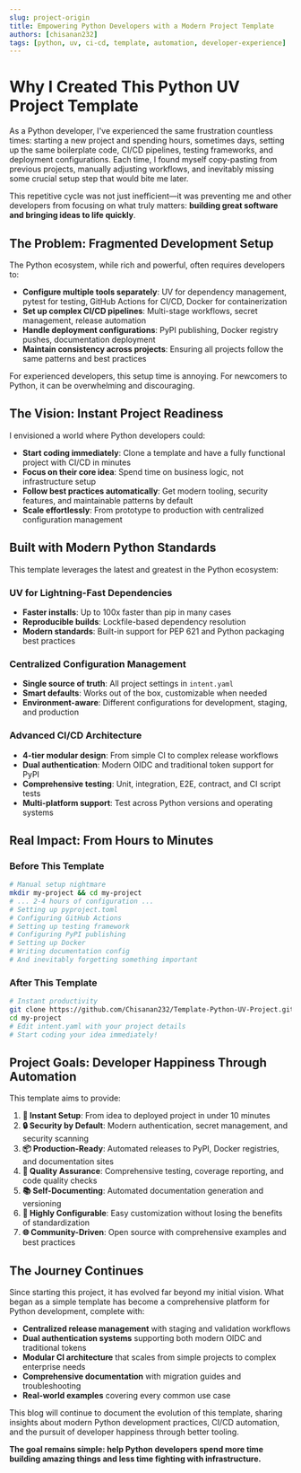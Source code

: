 ```yaml
---
slug: project-origin
title: Empowering Python Developers with a Modern Project Template
authors: [chisanan232]
tags: [python, uv, ci-cd, template, automation, developer-experience]
---
```


# Why I Created This Python UV Project Template

As a Python developer, I've experienced the same frustration countless times: starting a new project and spending hours, sometimes days, setting up the same boilerplate code, CI/CD pipelines, testing frameworks, and deployment configurations. Each time, I found myself copy-pasting from previous projects, manually adjusting workflows, and inevitably missing some crucial setup step that would bite me later.

This repetitive cycle was not just inefficient—it was preventing me and other developers from focusing on what truly matters: **building great software and bringing ideas to life quickly**.

## The Problem: Fragmented Development Setup

The Python ecosystem, while rich and powerful, often requires developers to:

- **Configure multiple tools separately**: UV for dependency management, pytest for testing, GitHub Actions for CI/CD, Docker for containerization
- **Set up complex CI/CD pipelines**: Multi-stage workflows, secret management, release automation
- **Handle deployment configurations**: PyPI publishing, Docker registry pushes, documentation deployment
- **Maintain consistency across projects**: Ensuring all projects follow the same patterns and best practices

For experienced developers, this setup time is annoying. For newcomers to Python, it can be overwhelming and discouraging.

## The Vision: Instant Project Readiness

I envisioned a world where Python developers could:

- **Start coding immediately**: Clone a template and have a fully functional project with CI/CD in minutes
- **Focus on their core idea**: Spend time on business logic, not infrastructure setup
- **Follow best practices automatically**: Get modern tooling, security features, and maintainable patterns by default
- **Scale effortlessly**: From prototype to production with centralized configuration management

## Built with Modern Python Standards

This template leverages the latest and greatest in the Python ecosystem:

### **UV for Lightning-Fast Dependencies**
- **Faster installs**: Up to 100x faster than pip in many cases
- **Reproducible builds**: Lockfile-based dependency resolution
- **Modern standards**: Built-in support for PEP 621 and Python packaging best practices

### **Centralized Configuration Management**
- **Single source of truth**: All project settings in `intent.yaml`
- **Smart defaults**: Works out of the box, customizable when needed
- **Environment-aware**: Different configurations for development, staging, and production

### **Advanced CI/CD Architecture**
- **4-tier modular design**: From simple CI to complex release workflows
- **Dual authentication**: Modern OIDC and traditional token support for PyPI
- **Comprehensive testing**: Unit, integration, E2E, contract, and CI script tests
- **Multi-platform support**: Test across Python versions and operating systems

## Real Impact: From Hours to Minutes

### **Before This Template**
```bash
# Manual setup nightmare
mkdir my-project && cd my-project
# ... 2-4 hours of configuration ...
# Setting up pyproject.toml
# Configuring GitHub Actions
# Setting up testing framework
# Configuring PyPI publishing
# Setting up Docker
# Writing documentation config
# And inevitably forgetting something important
```

### **After This Template**
```bash
# Instant productivity
git clone https://github.com/Chisanan232/Template-Python-UV-Project.git my-project
cd my-project
# Edit intent.yaml with your project details
# Start coding your idea immediately!
```

## Project Goals: Developer Happiness Through Automation

This template aims to provide:

1. **🚀 Instant Setup**: From idea to deployed project in under 10 minutes
2. **🔒 Security by Default**: Modern authentication, secret management, and security scanning
3. **📦 Production-Ready**: Automated releases to PyPI, Docker registries, and documentation sites
4. **🧪 Quality Assurance**: Comprehensive testing, coverage reporting, and code quality checks
5. **📚 Self-Documenting**: Automated documentation generation and versioning
6. **🔧 Highly Configurable**: Easy customization without losing the benefits of standardization
7. **🌐 Community-Driven**: Open source with comprehensive examples and best practices

## The Journey Continues

Since starting this project, it has evolved far beyond my initial vision. What began as a simple template has become a comprehensive platform for Python development, complete with:

- **Centralized release management** with staging and validation workflows
- **Dual authentication systems** supporting both modern OIDC and traditional tokens
- **Modular CI architecture** that scales from simple projects to complex enterprise needs
- **Comprehensive documentation** with migration guides and troubleshooting
- **Real-world examples** covering every common use case

This blog will continue to document the evolution of this template, sharing insights about modern Python development practices, CI/CD automation, and the pursuit of developer happiness through better tooling. 

**The goal remains simple: help Python developers spend more time building amazing things and less time fighting with infrastructure.**
